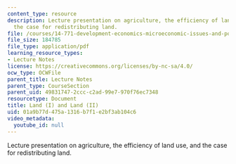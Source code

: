 ```yaml
---
content_type: resource
description: Lecture presentation on agriculture, the efficiency of land use, and
  the case for redistributing land.
file: /courses/14-771-development-economics-microeconomic-issues-and-policy-models-fall-2008/01a9b77d475a1316b7f1e2bf3ab104c6_lec1920.pdf
file_size: 184785
file_type: application/pdf
learning_resource_types:
- Lecture Notes
license: https://creativecommons.org/licenses/by-nc-sa/4.0/
ocw_type: OCWFile
parent_title: Lecture Notes
parent_type: CourseSection
parent_uid: 49831747-2ccc-c2ad-99e7-970f76ec7348
resourcetype: Document
title: Land (I) and Land (II)
uid: 01a9b77d-475a-1316-b7f1-e2bf3ab104c6
video_metadata:
  youtube_id: null
---
```

Lecture presentation on agriculture, the efficiency of land use, and the case for redistributing land.